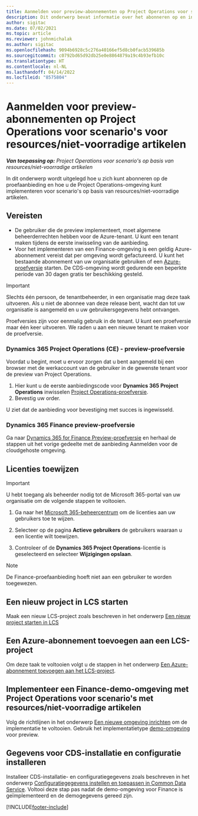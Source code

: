 ```yaml
---
title: Aanmelden voor preview-abonnementen op Project Operations voor scenario's voor resources/niet-voorradige artikelen
description: Dit onderwerp bevat informatie over het abonneren op en inrichten van Project Operations voor scenario's op basis van resources/niet-voorradige artikelen.
author: sigitac
ms.date: 07/02/2021
ms.topic: article
ms.reviewer: johnmichalak
ms.author: sigitac
ms.openlocfilehash: 9094b6928c5c276a40166ef5d8cb0facb539685b
ms.sourcegitcommit: c0792bd65d92db25e0e8864879a19c4b93efb10c
ms.translationtype: HT
ms.contentlocale: nl-NL
ms.lasthandoff: 04/14/2022
ms.locfileid: "8575804"
---
```

# <a name="sign-up-for-project-operations-preview-subscriptions-for-resource-non-stocked-scenarios"></a>Aanmelden voor preview-abonnementen op Project Operations voor scenario's voor resources/niet-voorradige artikelen

_**Van toepassing op:** Project Operations voor scenario's op basis van resources/niet-voorradige artikelen_



In dit onderwerp wordt uitgelegd hoe u zich kunt abonneren op de proefaanbieding en hoe u de Project Operations-omgeving kunt implementeren voor scenario's op basis van resources/niet-voorradige artikelen.

## <a name="prerequisites"></a>Vereisten
- De gebruiker die de preview implementeert, moet algemene beheerderrechten hebben voor de Azure-tenant. U kunt een tenant maken tijdens de eerste inwisseling van de aanbieding. 
- Voor het implementeren van een Finance-omgeving is een geldig Azure-abonnement vereist dat per omgeving wordt gefactureerd. U kunt het bestaande abonnement van uw organisatie gebruiken of een [Azure-proefversie](https://azure.microsoft.com/free/) starten. De CDS-omgeving wordt gedurende een beperkte periode van 30 dagen gratis ter beschikking gesteld.

> [!IMPORTANT]
> Slechts één persoon, de tenantbeheerder, in een organisatie mag deze taak uitvoeren. Als u niet de abonnee van deze release bent, wacht dan tot uw organisatie is aangemeld en u uw gebruikersgegevens hebt ontvangen.
> 
> Proefversies zijn voor eenmalig gebruik in de tenant. U kunt een proefversie maar één keer uitvoeren. We raden u aan een nieuwe tenant te maken voor de proefversie.


### <a name="dynamics-365-project-operations-ce---preview-trial"></a>Dynamics 365 Project Operations (CE) - preview-proefversie 

Voordat u begint, moet u ervoor zorgen dat u bent aangemeld bij een browser met de werkaccount van de gebruiker in de gewenste tenant voor de preview van Project Operations.

1. Hier kunt u de eerste aanbiedingscode voor **Dynamics 365 Project Operations** inwisselen [Project Operations-proefversie](https://aka.ms/try-po).
2. Bevestig uw order.

  U ziet dat de aanbieding voor bevestiging met succes is ingewisseld.

### <a name="dynamics-365-finance-preview-trial"></a>Dynamics 365 Finance preview-proefversie

Ga naar [Dynamics 365 for Finance Preview-proefversie](https://aka.ms/trypoche) en herhaal de stappen uit het vorige gedeelte met de aanbieding Aanmelden voor de cloudgehoste omgeving.  

## <a name="assign-licenses"></a>Licenties toewijzen

> [!IMPORTANT]
> U hebt toegang als beheerder nodig tot de Microsoft 365-portal van uw organisatie om de volgende stappen te voltooien.

1. Ga naar het [Microsoft 365-beheercentrum](https://portal.office.com/) om de licenties aan uw gebruikers toe te wijzen.

2. Selecteer op de pagina **Actieve gebruikers** de gebruikers waaraan u een licentie wilt toewijzen.

3. Controleer of de **Dynamics 365 Project Operations**-licentie is geselecteerd en selecteer **Wijzigingen opslaan**.

> [!NOTE]
> De Finance-proefaanbieding hoeft niet aan een gebruiker te worden toegewezen.

## <a name="start-a-new-project-in-lcs"></a>Een nieuw project in LCS starten

Maak een nieuw LCS-project zoals beschreven in het onderwerp [Een nieuw project starten in LCS](create-lcs-project.md)

## <a name="add-an-azure-subscription-to-an-lcs-project"></a>Een Azure-abonnement toevoegen aan een LCS-project

Om deze taak te voltooien volgt u de stappen in het onderwerp [Een Azure-abonnement toevoegen aan het LCS-project](resource-add-azure-subscription-lcs-project.md).

## <a name="deploy-finance-demo-environment-with-project-operations-for-resourcenon-stocked-scenarios"></a>Implementeer een Finance-demo-omgeving met Project Operations voor scenario's met resources/niet-voorradige artikelen

Volg de richtlijnen in het onderwerp [Een nieuwe omgeving inrichten](resource-provision-new-environment.md) om de implementatie te voltooien. Gebruik het implementatietype [demo-omgeving](/dynamics365/fin-ops-core/dev-itpro/deployment/deploy-demo-environment) voor preview. 

## <a name="install-cds-setup-and-configuration-data"></a>Gegevens voor CDS-installatie en configuratie installeren

Installeer CDS-installatie- en configuratiegegevens zoals beschreven in het onderwerp [Configuratiegegevens instellen en toepassen in Common Data Service](resource-apply-pro-setup-config-data.md).
Voltooi deze stap pas nadat de demo-omgeving voor Finance is geïmplementeerd en de demogegevens gereed zijn.


[!INCLUDE[footer-include](../includes/footer-banner.md)]
